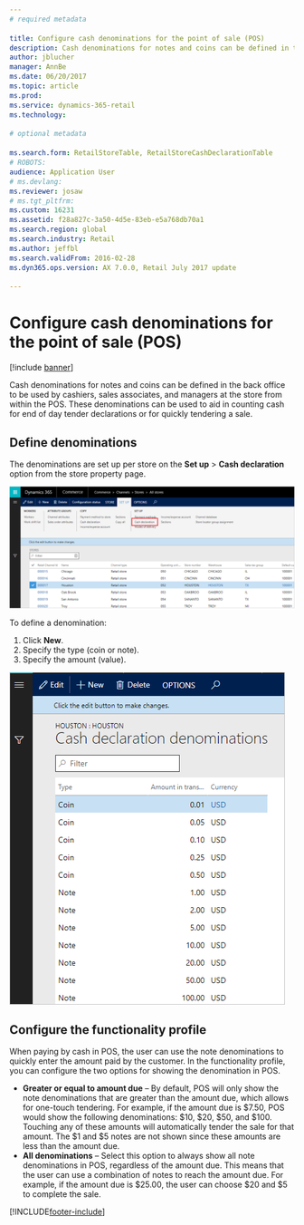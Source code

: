 ```yaml
---
# required metadata

title: Configure cash denominations for the point of sale (POS)
description: Cash denominations for notes and coins can be defined in the back office to be used by cashiers, sales associates, and managers at the store from within the POS.
author: jblucher
manager: AnnBe
ms.date: 06/20/2017
ms.topic: article
ms.prod: 
ms.service: dynamics-365-retail
ms.technology: 

# optional metadata

ms.search.form: RetailStoreTable, RetailStoreCashDeclarationTable
# ROBOTS: 
audience: Application User
# ms.devlang: 
ms.reviewer: josaw
# ms.tgt_pltfrm: 
ms.custom: 16231
ms.assetid: f28a827c-3a50-4d5e-83eb-e5a768db70a1
ms.search.region: global
ms.search.industry: Retail
ms.author: jeffbl
ms.search.validFrom: 2016-02-28
ms.dyn365.ops.version: AX 7.0.0, Retail July 2017 update

---
```


# Configure cash denominations for the point of sale (POS)

[!include [banner](includes/banner.md)]

Cash denominations for notes and coins can be defined in the back office to be used by cashiers, sales associates, and managers at the store from within the POS. These denominations can be used to aid in counting cash for end of day tender declarations or for quickly tendering a sale.

## Define denominations

The denominations are set up per store on the **Set up** \> **Cash declaration** option from the store property page.

![Cash declaration option](./media/image1-denomination.png)

To define a denomination:

1. Click **New**.
1. Specify the type (coin or note).
1. Specify the amount (value).

![Cash declaration denominations page](./media/image2-denomination.png)

## Configure the functionality profile

When paying by cash in POS, the user can use the note denominations to quickly enter the amount paid by the customer. In the functionality profile, you can configure the two options for showing the denomination in POS.

- **Greater or equal to amount due** – By default, POS will only show the note denominations that are greater than the amount due, which allows for one-touch tendering. For example, if the amount due is $7.50, POS would show the following denominations: $10, $20, $50, and $100. Touching any of these amounts will automatically tender the sale for that amount. The $1 and $5 notes are not shown since these amounts are less than the amount due.
- **All denominations** – Select this option to always show all note denominations in POS, regardless of the amount due. This means that the user can use a combination of notes to reach the amount due. For example, if the amount due is $25.00, the user can choose $20 and $5 to complete the sale.


[!INCLUDE[footer-include](../includes/footer-banner.md)]